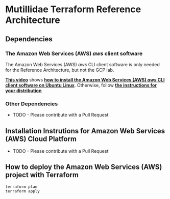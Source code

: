 # Mutillidae Terraform Reference Architecture

## Dependencies

### The Amazon Web Services (AWS) *aws* client software

The Amazon Web Services (AWS) *aws* CLI client software is only needed for the Reference Architecture, but not the GCP lab.

[**This video**](https://www.youtube.com/watch?v=W7YFIzdxflc) shows [**how to install the Amazon Web Services (AWS) *aws* CLI client software on Ubuntu Linux**](https://www.youtube.com/watch?v=W7YFIzdxflc). Otherwise, follow [**the instructions for your distribution**](https://docs.aws.amazon.com/cli/latest/userguide/getting-started-install.html)

### Other Dependencies

- TODO - Please contribute with a Pull Request

## Installation Instrutions for Amazon Web Services (AWS) Cloud Platform

- TODO - Please contribute with a Pull Request

## How to deploy the Amazon Web Services (AWS) project with Terraform

	terraform plan
	terraform apply

